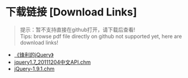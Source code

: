 # 下载链接 [Download Links]

> 提示：暂不支持直接在github打开，请下载后查看!<br>
> Tips: browse pdf file directly on github not supported yet, here are download links!

- [《锋利的jQuery》](https://raw.githubusercontent.com/johnnynode/ebooks-jquery/master/《锋利的jQuery》(高清扫描版-有书签).pdf)
- [jquery1.7_20111204中文API.chm](https://raw.githubusercontent.com/johnnynode/ebooks-jquery/master/jquery1.7_20111204中文API.chm)
- [jQuery-1.9.1.chm](https://raw.githubusercontent.com/johnnynode/ebooks-jquery/master/jQuery-1.9.1.chm)